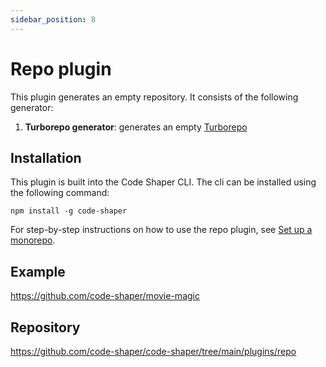 ```yaml
---
sidebar_position: 8
---
```


# Repo plugin

This plugin generates an empty repository. It consists of the following
generator:

1. **Turborepo generator**: generates an empty
   [Turborepo](https://turborepo.org/)

## Installation

This plugin is built into the Code Shaper CLI. The cli can be installed using
the following command:

```shell
npm install -g code-shaper
```

For step-by-step instructions on how to use the repo plugin, see
[Set up a monorepo](../getting-started/set-up-a-monorepo.md).

## Example

https://github.com/code-shaper/movie-magic

## Repository

https://github.com/code-shaper/code-shaper/tree/main/plugins/repo
